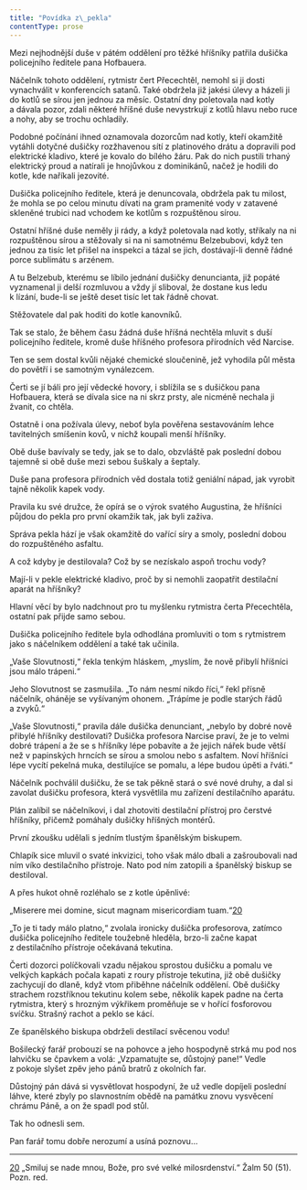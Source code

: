 ```yaml
---
title: "Povídka z\_pekla"
contentType: prose
---
```


  

Mezi nejhodnější duše v pátém oddělení pro těžké hříšníky patřila dušička policejního ředitele pana Hofbauera.

Náčelník tohoto oddělení, rytmistr čert Přecechtěl, nemohl si ji dosti vynachválit v konferencích satanů. Také obdržela již jakési úlevy a házeli ji do kotlů se sírou jen jednou za měsíc. Ostatní dny poletovala nad kotly a dávala pozor, zdali některé hříšné duše nevystrkují z kotlů hlavu nebo ruce a nohy, aby se trochu ochladily.

Podobné počínání ihned oznamovala dozorcům nad kotly, kteří okamžitě vytáhli dotyčné dušičky rozžhavenou sítí z platinového drátu a dopravili pod elektrické kladivo, které je kovalo do bílého žáru. Pak do nich pustili trhaný elektrický proud a natírali je hnojůvkou z dominikánů, načež je hodili do kotle, kde naříkali jezovité.

Dušička policejního ředitele, která je denuncovala, obdržela pak tu mi­lost, že mohla se po celou minutu dívati na gram pramenité vody v za­tavené skleněné trubici nad vchodem ke kotlům s rozpuštěnou sírou.

Ostatní hříšné duše neměly ji rády, a když poletovala nad kotly, stříkaly na ni rozpuštěnou sírou a stěžovaly si na ni samotnému Belzebubovi, když ten jednou za tisíc let přišel na inspekci a tázal se jich, dostávají-li denně řádné porce sublimátu s arzénem.

A tu Belzebub, kterému se líbilo jednání dušičky denuncianta, již popáté vyznamenal ji delší rozmluvou a vždy jí sliboval, že dostane kus ledu k lízání, bude-li se ještě deset tisíc let tak řádně chovat.

Stěžovatele dal pak hoditi do kotle kanovníků.

Tak se stalo, že během času žádná duše hříšná nechtěla mluvit s duší policejního ředitele, kromě duše hříšného profesora přírodních věd Narcise.

Ten se sem dostal kvůli nějaké chemické sloučenině, jež vyhodila půl města do povětří i se samotným vynálezcem.

Čerti se jí báli pro její vědecké hovory, i sblížila se s dušičkou pana Hofbauera, která se dívala sice na ni skrz prsty, ale nicméně nechala ji žvanit, co chtěla.

Ostatně i ona požívala úlevy, neboť byla pověřena sestavováním lehce tavitelných smíšenin kovů, v nichž koupali menší hříšníky.

Obě duše bavívaly se tedy, jak se to dalo, obzvláště pak poslední dobou tajemně si obě duše mezi sebou šuškaly a šeptaly.

Duše pana profesora přírodních věd dostala totiž geniální nápad, jak vyrobit tajně několik kapek vody.

Pravila ku své družce, že opírá se o výrok svatého Augustina, že hříšníci půjdou do pekla pro první okamžik tak, jak byli zaživa.

Správa pekla hází je však okamžitě do vařící síry a smoly, poslední dobou do rozpuštěného asfaltu.

A což kdyby je destilovala? Což by se nezískalo aspoň trochu vody?

Mají-li v pekle elektrické kladivo, proč by si nemohli zaopatřit destilační aparát na hříšníky?

Hlavní věcí by bylo nadchnout pro tu myšlenku rytmistra čerta Přecechtěla, ostatní pak přijde samo sebou.

Dušička policejního ředitele byla odhodlána promluviti o tom s rytmistrem jako s náčelníkem oddělení a také tak učinila.

„Vaše Slovutnosti,“ řekla tenkým hláskem, „myslím, že nově přibylí hříšníci jsou málo trápeni.“

Jeho Slovutnost se zasmušila. „To nám nesmí nikdo říci,“ řekl přísně náčelník, oháněje se vyšívaným ohonem. „Trápíme je podle starých řádů a zvyků.“

„Vaše Slovutnosti,“ pravila dále dušička denunciant, „nebylo by dobré nově přibylé hříšníky destilovati? Dušička profesora Narcise praví, že je to velmi dobré trápení a že se s hříšníky lépe pobavíte a že jejich nářek bude větší než v papinských hrncích se sírou a smolou nebo s asfaltem. Noví hříšníci lépe vycítí pekelná muka, destilujíce se pomalu, a lépe budou úpěti a řváti.“

Náčelník pochválil dušičku, že se tak pěkně stará o své nové druhy, a dal si zavolat dušičku profesora, která vysvětlila mu zařízení destilačního aparátu.

Plán zalíbil se náčelníkovi, i dal zhotoviti destilační přístroj pro čerstvé hříšníky, přičemž pomáhaly dušičky hříšných montérů.

První zkoušku udělali s jedním tlustým španělským biskupem.

Chlapík sice mluvil o svaté inkvizici, toho však málo dbali a zašroubovali nad ním víko destilačního přístroje. Nato pod ním zatopili a španělský biskup se destiloval.

A přes hukot ohně rozléhalo se z kotle úpěnlivé:

„Miserere mei domine, sicut magnam misericordiam tuam.“[20](./resources/undefined)

„To je ti tady málo platno,“ zvolala ironicky dušička profesorova, zatímco dušička policejního ředitele toužebně hleděla, brzo-li začne kapat z destilačního přístroje očekávaná tekutina.

Čerti dozorci políčkovali vzadu nějakou sprostou dušičku a pomalu ve velkých kapkách počala kapati z roury přístroje tekutina, již obě dušičky zachycují do dlaně, když vtom přiběhne náčelník oddělení. Obě dušičky strachem rozstříknou tekutinu kolem sebe, několik kapek padne na čerta rytmistra, který s hrozným výkřikem proměňuje se v hořící fosforovou svíčku. Strašný rachot a peklo se kácí.

Ze španělského biskupa obdrželi destilací svěcenou vodu!

Bošilecký farář probouzí se na pohovce a jeho hospodyně strká mu pod nos lahvičku se čpavkem a volá: „Vzpamatujte se, důstojný pane!“ Vedle z pokoje slyšet zpěv jeho pánů bratrů z okolních far.

Důstojný pán dává si vysvětlovat hospodyní, že už vedle dopíjeli poslední láhve, které zbyly po slavnostním obědě na památku znovu vysvěcení chrámu Páně, a on že spadl pod stůl.

Tak ho odnesli sem.

Pan farář tomu dobře nerozumí a usíná poznovu…

* * *

[20](./resources/undefined) „Smiluj se nade mnou, Bože, pro své velké milosrdenství.“ Žalm 50 (51). Pozn. red.
